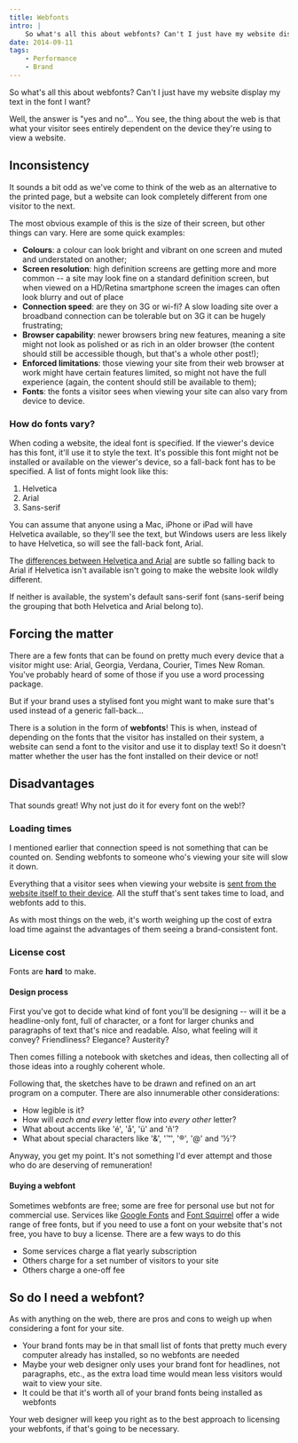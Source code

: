```yaml
---
title: Webfonts
intro: |
    So what's all this about webfonts? Can't I just have my website display my text in the font I want? Well, the answer is "yes and no"…
date: 2014-09-11
tags:
    - Performance
    - Brand
---
```


So what's all this about webfonts? Can't I just have my website display my text in the font I want?

Well, the answer is "yes and no"… You see, the thing about the web is that what your visitor sees entirely dependent on the device they're using to view a website.


## Inconsistency

It sounds a bit odd as we've come to think of the web as an alternative to the printed page, but a website can look completely different from one visitor to the next.

The most obvious example of this is the size of their screen, but other things can vary. Here are some quick examples:

- <b>Colours</b>: a colour can look bright and vibrant on one screen and muted and understated on another;
- <b>Screen resolution</b>: high definition screens are getting more and more common -- a site may look fine on a standard definition screen, but when viewed on a HD/Retina smartphone screen the images can often look blurry and out of place
- <b>Connection speed</b>: are they on 3G or wi-fi? A slow loading site over a broadband connection can be tolerable but on 3G it can be hugely frustrating;
- <b>Browser capability</b>: newer browsers bring new features, meaning a site might not look as polished or as rich in an older browser (the content should still be accessible though, but that's a whole other post!);
- <b>Enforced limitations</b>: those viewing your site from their web browser at work might have certain features limited, so might not have the full experience (again, the content should still be available to them);
- <b>Fonts</b>: the fonts a visitor sees when viewing your site can also vary from device to device.

### How do fonts vary?

When coding a website, the ideal font is specified. If the viewer's device has this font, it'll use it to style the text. It's possible this font might not be installed or available on the viewer's device, so a fall-back font has to be specified. A list of fonts might look like this:

1. Helvetica
2. Arial
3. Sans-serif

You can assume that anyone using a Mac, iPhone or iPad will have Helvetica available, so they'll see the text, but Windows users are less likely to have Helvetica, so will see the fall-back font, Arial.

The [differences between Helvetica and Arial](//www.ironicsans.com/helvarialquiz/) are subtle so falling back to Arial if Helvetica isn't available isn't going to make the website look wildly different.

If neither is available, the system's default sans-serif font (sans-serif being the grouping that both Helvetica and Arial belong to).


## Forcing the matter

There are a few fonts that can be found on pretty much every device that a visitor might use: Arial, Georgia, Verdana, Courier, Times New Roman. You've probably heard of some of those if you use a word processing package.

But if your brand uses a stylised font you might want to make sure that's used instead of a generic fall-back…

There is a solution in the form of **webfonts**! This is when, instead of depending on the fonts that the visitor has installed on their system, a website can send a font to the visitor and use it to display text! So it doesn't matter whether the user has the font installed on their device or not!


## Disadvantages

That sounds great! Why not just do it for every font on the web!?

### Loading times

I mentioned earlier that connection speed is not something that can be counted on. Sending webfonts to someone who's viewing your site will slow it down.

Everything that a visitor sees when viewing your website is [sent from the website itself to their device](/resources/how-the-web-works). All the stuff that's sent takes time to load, and webfonts add to this.

As with most things on the web, it's worth weighing up the cost of extra load time against the advantages of them seeing a brand-consistent font.

### License cost

Fonts are **hard** to make.

#### Design process
First you've got to decide what kind of font you'll be designing -- will it be a headline-only font, full of character, or a font for larger chunks and paragraphs of text that's nice and readable. Also, what feeling will it convey? Friendliness? Elegance? Austerity?

Then comes filling a notebook with sketches and ideas, then collecting all of those ideas into a roughly coherent whole.

Following that, the sketches have to be drawn and refined on an art program on a computer. There are also innumerable other considerations:

- How legible is it?
- How will _each and every_ letter flow into _every other_ letter?
- What about accents like 'é', 'å', 'ü' and 'ñ'?
- What about special characters like '&', '™', '®', '@' and '½'?

Anyway, you get my point. It's not something I'd ever attempt and those who do are deserving of remuneration!

#### Buying a webfont
Sometimes webfonts are free; some are free for personal use but not for commercial use. Services like [Google Fonts](https://fonts.google.com/) and [Font Squirrel](https://www.fontsquirrel.com) offer a wide range of free fonts, but if you need to use a font on your website that's not free, you have to buy a license. There are a few ways to do this

- Some services charge a flat yearly subscription
- Others charge for a set number of visitors to your site
- Others charge a one-off fee


## So do I need a webfont?

As with anything on the web, there are pros and cons to weigh up when considering a font for your site.

- Your brand fonts may be in that small list of fonts that pretty much every computer already has installed, so no webfonts are needed
- Maybe your web designer only uses your brand font for headlines, not paragraphs, etc., as the extra load time would mean less visitors would wait to view your site.
- It could be that it's worth all of your brand fonts being installed as webfonts

Your web designer will keep you right as to the best approach to licensing your webfonts, if that's going to be necessary.

